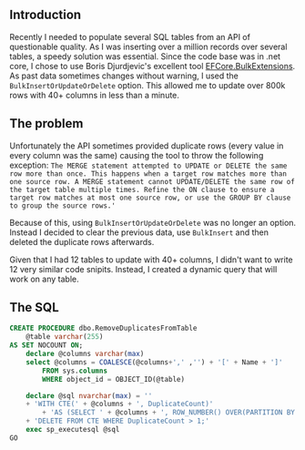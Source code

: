 ## Introduction

Recently I needed to populate several SQL tables from an API of questionable quality. As I was inserting over a million records over several tables, a speedy solution was essential. Since the code base was in .net core, I chose to use Boris Djurdjevic's excellent tool [EFCore.BulkExtensions](https://github.com/borisdj/EFCore.BulkExtensions). As past data sometimes changes without warning, I used the `BulkInsertOrUpdateOrDelete` option. This allowed me to update over 800k rows with 40+ columns in less than a minute. 

## The problem

Unfortunately the API sometimes provided duplicate rows (every value in every column was the same) causing the tool to throw the following exception: `The MERGE statement attempted to UPDATE or DELETE the same row more than once. This happens when a target row matches more than one source row. A MERGE statement cannot UPDATE/DELETE the same row of the target table multiple times. Refine the ON clause to ensure a target row matches at most one source row, or use the GROUP BY clause to group the source rows.'`

Because of this, using `BulkInsertOrUpdateOrDelete` was no longer an option. Instead I decided to clear the previous data, use `BulkInsert` and then deleted the duplicate rows afterwards. 

Given that I had 12 tables to update with 40+ columns, I didn't want to write 12 very similar code snipits. Instead, I created a dynamic query that will work on any table.

## The SQL

```SQL
CREATE PROCEDURE dbo.RemoveDuplicatesFromTable
    @table varchar(255)
AS SET NOCOUNT ON;
	declare @columns varchar(max)
    select @columns = COALESCE(@columns+',' ,'') + '[' + Name + ']'
		FROM sys.columns 
		WHERE object_id = OBJECT_ID(@table)

	declare @sql nvarchar(max) = ''
	+ 'WITH CTE(' + @columns + ', DuplicateCount)'
		+ 'AS (SELECT ' + @columns + ', ROW_NUMBER() OVER(PARTITION BY ' + @columns + ' Order by (SELECT NULL)) AS DuplicateCount' + ' FROM ' + @table + ')'
	+ 'DELETE FROM CTE WHERE DuplicateCount > 1;'
	exec sp_executesql @sql
GO  
```